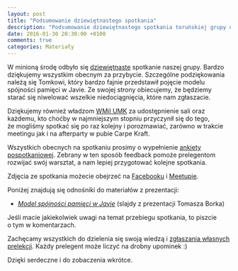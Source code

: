 ```yaml
---
layout: post
title: "Podsumowanie dziewiętnastego spotkania"
description: "Podsumowanie dziewiętnastego spotkania toruńskiej grupy użytkowników języka Java."
date: 2016-01-30 20:30:00 +0100
comments: true
categories: Materiały
---
```

W&nbsp;minioną środę odbyło się <a href="{{root_url}}/news/2016/01/20/spotkanie-19/">dziewiętnaste</a> spotkanie naszej grupy. Bardzo dziękujemy wszystkim obecnym za przybycie. Szczególne podziękowania należą się Tomkowi, który bardzo fajnie przedstawił pojęcie modelu spójności pamięci w Javie. Ze swojej strony obiecujemy, że będziemy starać się niwelować wszelkie niedociągnięcia, które nam zgłaszacie.

Dziękujemy również władzom <a href="https://www.mat.umk.pl" target="_blank">WMiI UMK</a> za&nbsp;udostępnienie sali oraz każdemu, kto choćby w&nbsp;najmniejszym stopniu przyczynił się do tego, że&nbsp;mogliśmy spotkać się po raz kolejny i&nbsp;porozmawiać, zarówno w&nbsp;trakcie meetingu jak i&nbsp;na afterparty w&nbsp;pubie Carpe Kraft.

Wszystkich obecnych na&nbsp;spotkaniu prosimy o&nbsp;wypełnienie <a href="https://docs.google.com/forms/d/1ZGWm9hOO2Hq0WwoGGRc7Qeh5AZZNbmQXhEXWfNuvIP0/viewform" target="_blank">ankiety pospotkaniowej</a>. Zebrany w&nbsp;ten sposób feedback pomoże prelegentom rozwijać swój warsztat, a&nbsp;nam lepiej przygotować kolejne spotkania. <!--more-->

Zdjęcia ze spotkania możecie obejrzeć na&nbsp;<a href="https://www.facebook.com/media/set/?set=a.1722466807976805.1073741850.1472639746292847" target="_blank">Facebooku</a> i&nbsp;<a href="http://www.meetup.com/Torun-JUG/photos/26698472/" target="_blank">Meetupie</a>.

Poniżej znajdują się odnośniki do materiałów z&nbsp;prezentacji:
<ul>
  <li>
    <a href="https://speakerdeck.com/littleancientforestkami/model-spojnosci-pamieci-w-javie" target="_blank">
      <em>Model spójności pamięci w Javie</em></a> (slajdy z&nbsp;prezentacji Tomasza Borka)
  </li>
</ul>

Jeśli macie jakiekolwiek uwagi na&nbsp;temat przebiegu spotkania, to&nbsp;piszcie o&nbsp;tym w&nbsp;komentarzach.

Zachęcamy wszystkich do dzielenia się swoją wiedzą i&nbsp;<a href="{{root_url}}/speakers/">zgłaszania własnych prelekcji</a>. Każdy prelegent może liczyć na drobny upominek :)

Dzięki serdeczne i&nbsp;do zobaczenia wkrótce.
